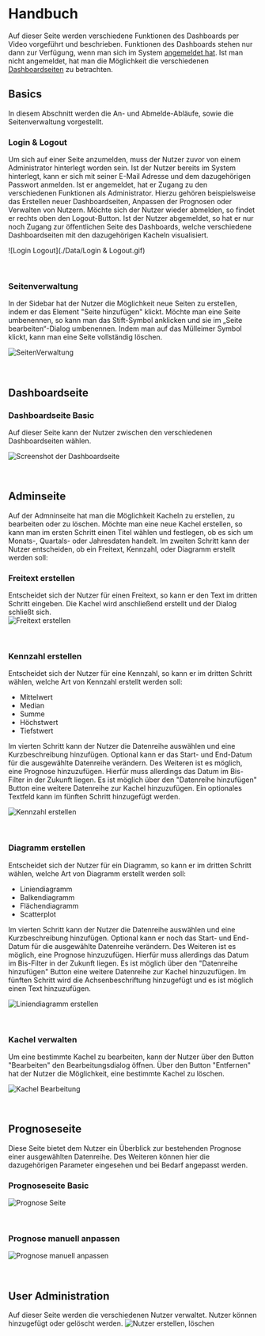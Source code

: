 # Handbuch
Auf dieser Seite werden verschiedene Funktionen des Dashboards per Video vorgeführt und beschrieben. Funktionen des Dashboards stehen nur dann zur Verfügung, wenn man sich im System [angemeldet hat](https://dashboard-dokumentation.readthedocs.io/en/latest/handbuch/#login-logout). Ist man nicht angemeldet, hat man die Möglichkeit die verschiedenen [Dashboardseiten](https://dashboard-dokumentation.readthedocs.io/en/latest/handbuch/#dashboardseite) zu betrachten.


## Basics
In diesem Abschnitt werden die An- und Abmelde-Abläufe, sowie die Seitenverwaltung vorgestellt.

### Login & Logout   
Um sich auf einer Seite anzumelden, muss der Nutzer zuvor von einem Administrator hinterlegt worden sein. Ist der Nutzer bereits im System hinterlegt, kann er sich mit seiner E-Mail Adresse und dem dazugehörigen Passwort anmelden. Ist er angemeldet, hat er Zugang zu den verschiedenen Funktionen als Administrator. Hierzu gehören beispielsweise das Erstellen neuer Dashboardseiten, Anpassen der Prognosen oder Verwalten von Nutzern.
Möchte sich der Nutzer wieder abmelden, so findet er rechts oben den Logout-Button. Ist der Nutzer abgemeldet, so hat er nur noch Zugang zur öffentlichen Seite des Dashboards, welche verschiedene Dashboardseiten mit den dazugehörigen Kacheln visualisiert.

![Login Logout](./Data/Login & Logout.gif)   

<br>

### Seitenverwaltung
In der Sidebar hat der Nutzer die Möglichkeit neue Seiten zu erstellen, indem er das Element "Seite hinzufügen" klickt. Möchte man eine Seite umbenennen, so kann man das Stift-Symbol anklicken und sie im „Seite bearbeiten“-Dialog umbenennen. Indem man auf das Mülleimer Symbol klickt, kann man eine Seite vollständig löschen. 

![SeitenVerwaltung]( ./Data/Seiten%20erstellen%2C%20bearbeiten.gif)

<br>

## Dashboardseite 
### Dashboardseite Basic  
Auf dieser Seite kann der Nutzer zwischen den verschiedenen Dashboardseiten wählen.

![Screenshot der Dashboardseite](./Data/Screenshot%20Dashboard.png) 

<br>

## Adminseite
Auf der Admninseite hat man die Möglichkeit Kacheln zu erstellen, zu bearbeiten oder zu löschen. Möchte man eine neue Kachel erstellen, so kann man im ersten Schritt einen Titel wählen und festlegen, ob es sich um Monats-, Quartals- oder Jahresdaten handelt. Im zweiten Schritt kann der Nutzer entscheiden, ob ein Freitext, Kennzahl, oder Diagramm erstellt werden soll:


### Freitext erstellen
Entscheidet sich der Nutzer für einen Freitext, so kann er den Text im dritten Schritt eingeben. Die Kachel wird anschließend erstellt und der Dialog schließt sich.  
![Freitext erstellen](./Data/Freitext%20erstellen.gif) 

<br>

### Kennzahl erstellen
Entscheidet sich der Nutzer für eine Kennzahl, so kann er im dritten Schritt wählen, welche Art von Kennzahl erstellt werden soll:  

- Mittelwert   
- Median   
- Summe  
- Höchstwert  
- Tiefstwert 

Im vierten Schritt kann der Nutzer die Datenreihe auswählen und eine Kurzbeschreibung hinzufügen. Optional kann er das Start- und End-Datum für die ausgewählte Datenreihe verändern. Des Weiteren ist es möglich, eine Prognose hinzuzufügen. Hierfür muss allerdings das Datum im Bis-Filter in der Zukunft liegen. Es ist möglich über den "Datenreihe hinzufügen" Button eine weitere Datenreihe zur Kachel hinzuzufügen. Ein optionales Textfeld kann im fünften Schritt hinzugefügt werden.

![Kennzahl erstellen](./Data/Kennzahl%20erstellen.gif) 

<br>

### Diagramm erstellen
Entscheidet sich der Nutzer für ein Diagramm, so kann er im dritten Schritt wählen, welche Art von Diagramm erstellt werden soll:  

- Liniendiagramm   
- Balkendiagramm
- Flächendiagramm  
- Scatterplot


Im vierten Schritt kann der Nutzer die Datenreihe auswählen und eine Kurzbeschreibung hinzufügen. Optional kann er noch das Start- und End-Datum für die ausgewählte Datenreihe verändern. Des Weiteren ist es möglich, eine Prognose hinzuzufügen. Hierfür muss allerdings das Datum im Bis-Filter in der Zukunft liegen. Es ist möglich über den "Datenreihe hinzufügen" Button eine weitere Datenreihe zur Kachel hinzuzufügen. Im fünften Schritt wird die Achsenbeschriftung hinzugefügt und es ist möglich einen Text hinzuzufügen.

![Liniendiagramm erstellen](./Data/Liniendiagramm%20erstellen.gif) 

<br>

### Kachel verwalten
Um eine bestimmte Kachel zu bearbeiten, kann der Nutzer über den Button "Bearbeiten" den Bearbeitungsdialog öffnen. Über den Button "Entfernen" hat der Nutzer die Möglichkeit, eine bestimmte Kachel zu löschen.

![Kachel Bearbeitung](./Data/Kachel%20bearbeiten.gif)

<br>

## Prognoseseite
Diese Seite bietet dem Nutzer ein Überblick zur bestehenden Prognose einer ausgewählten Datenreihe. Des Weiteren können hier die dazugehörigen Parameter eingesehen und bei Bedarf angepasst werden.


### Prognoseseite Basic
![Prognose Seite](./Data/Prognose%20Seite.gif)

<br>

### Prognose manuell anpassen
![Prognose manuell anpassen](./Data/Prognose%20manuell%20bearbeiten.gif)  

<br>

## User Administration  
Auf dieser Seite werden die verschiedenen Nutzer verwaltet. Nutzer können hinzugefügt oder gelöscht werden.
![Nutzer erstellen, löschen](./Data/Nutzer%20erstellen%20l%C3%B6schen.gif)









